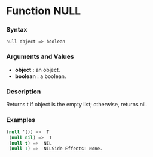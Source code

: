 <!-- Generated on 05/10/2020 by https://github.com/anto2oo/clhs-evolved -->

# Function NULL

### Syntax
`null object => boolean`  


### Arguments and Values
- **object** : an object.   
- **boolean** : a boolean.   


### Description
Returns t if object is the empty list; otherwise, returns nil.



### Examples
```lisp 
(null '()) =>  T
 (null nil) =>  T
 (null t) =>  NIL
 (null 1) =>  NILSide Effects: None.
```
